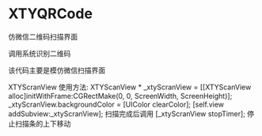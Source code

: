 # XTYQRCode
仿微信二维码扫描界面

调用系统识别二维码

该代码主要是模仿微信扫描界面

XTYScranView
使用方法:
XTYScanView * _xtyScranView = [[XTYScanView alloc]initWithFrame:CGRectMake(0, 0, ScreenWidth, ScreenHeight)];
    _xtyScranView.backgroundColor = [UIColor clearColor];
    [self.view addSubview:_xtyScranView];
扫描完成后调用
 [_xtyScranView stopTimer];
 停止扫描条的上下移动
    
